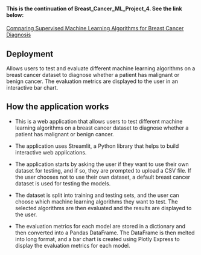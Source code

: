 

#### This is the continuation of Breast_Cancer_ML_Project_4. See the link below:

[Comparing Supervised Machine Learning Algorithms for Breast Cancer Diagnosis](https://github.com/MTanguin/Breast_Cancer_ML_Project_4)

## Deployment

Allows users to test and evaluate different machine learning algorithms on a breast cancer dataset to diagnose whether a patient has malignant or benign cancer. The evaluation metrics are displayed to the user in an interactive bar chart.

## How the application works

- This is a web application that allows users to test different machine learning algorithms on a breast cancer dataset to diagnose whether a patient has malignant or benign cancer.

- The application uses Streamlit, a Python library that helps to build interactive web applications. 

- The application starts by asking the user if they want to use their own dataset for testing, and if so, they are prompted to upload a CSV file. If the user chooses not to use their own dataset, a default breast cancer dataset is used for testing the models.

- The dataset is split into training and testing sets, and the user can choose which machine learning algorithms they want to test. The selected algorithms are then evaluated and the results are displayed to the user.

- The evaluation metrics for each model are stored in a dictionary and then converted into a Pandas DataFrame. The DataFrame is then melted into long format, and a bar chart is created using Plotly Express to display the evaluation metrics for each model.


